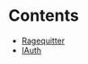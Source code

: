 

# Contents
- [Ragequitter](Ragequitter.sol/contract.Ragequitter.md)
- [IAuth](Ragequitter.sol/interface.IAuth.md)
